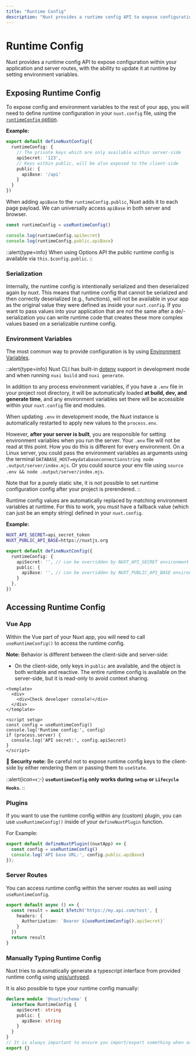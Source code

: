 ```yaml
---
title: "Runtime Config"
description: "Nuxt provides a runtime config API to expose configuration within your application."
---
```


# Runtime Config

Nuxt provides a runtime config API to expose configuration within your application and server routes, with the ability to update it at runtime by setting environment variables.

## Exposing Runtime Config

To expose config and environment variables to the rest of your app, you will need to define runtime configuration in your `nuxt.config` file, using the [`runtimeConfig` option](/guide/directory-structure/nuxt.config#runtimeconfig).

**Example:**

```ts [nuxt.config.ts]
export default defineNuxtConfig({
  runtimeConfig: {
    // The private keys which are only available within server-side
    apiSecret: '123',
    // Keys within public, will be also exposed to the client-side
    public: {
      apiBase: '/api'
    }
  }
})
```

When adding `apiBase` to the `runtimeConfig.public`, Nuxt adds it to each page payload. We can universally access `apiBase` in both server and browser.

```js
const runtimeConfig = useRuntimeConfig()

console.log(runtimeConfig.apiSecret)
console.log(runtimeConfig.public.apiBase)
```

::alert{type=info}
When using Options API the public runtime config is available via `this.$config.public`.
::

### Serialization

Internally, the runtime config is intentionally serialized and then deserialized again by nuxt. This means that runtime config that cannot be serialized and then correctly deserialized (e.g., functions), will not be available in your app as the original value they were defined as inside your `nuxt.config`. If you want to pass values into your application that are not the same after a de/-serialization you can write runtime code that creates these more complex values based on a serializable runtime config.

### Environment Variables

The most common way to provide configuration is by using [Environment Variables](https://medium.com/chingu/an-introduction-to-environment-variables-and-how-to-use-them-f602f66d15fa).

::alert{type=info}
Nuxt CLI has built-in [dotenv](https://github.com/motdotla/dotenv) support in development mode and when running `nuxi build` and `nuxi generate`.

In addition to any process environment variables, if you have a `.env` file in your project root directory, it will be automatically loaded **at build, dev, and generate time**, and any environment variables set there will be accessible within your `nuxt.config` file and modules.

When updating `.env` in development mode, the Nuxt instance is automatically restarted to apply new values to the `process.env`.

However, **after your server is built**, you are responsible for setting environment variables when you run the server. Your `.env` file will not be read at this point. How you do this is different for every environment. On a Linux server, you could pass the environment variables as arguments using the terminal `DATABASE_HOST=mydatabaseconnectionstring node .output/server/index.mjs`. Or you could source your env file using `source .env && node .output/server/index.mjs`.

Note that for a purely static site, it is not possible to set runtime configuration config after your project is prerendered.
::

Runtime config values are automatically replaced by matching environment variables at runtime. For this to work, you _must_ have a fallback value (which can just be an empty string) defined in your `nuxt.config`.

**Example:**

```sh [.env]
NUXT_API_SECRET=api_secret_token
NUXT_PUBLIC_API_BASE=https://nuxtjs.org
```

```ts [nuxt.config.ts]
export default defineNuxtConfig({
  runtimeConfig: {
    apiSecret: '', // can be overridden by NUXT_API_SECRET environment variable
    public: {
      apiBase: '', // can be overridden by NUXT_PUBLIC_API_BASE environment variable
    }
  },
})
```

## Accessing Runtime Config

### Vue App

Within the Vue part of your Nuxt app, you will need to call `useRuntimeConfig()` to access the runtime config.

**Note:** Behavior is different between the client-side and server-side:

- On the client-side, only keys in `public` are available, and the object is both writable and reactive.
The entire runtime config is available on the server-side, but it is read-only to avoid context sharing.

```vue
<template>
  <div>
    <div>Check developer console!</div>
  </div>
</template>

<script setup>
const config = useRuntimeConfig()
console.log('Runtime config:', config)
if (process.server) {
  console.log('API secret:', config.apiSecret)
}
</script>
```

**🛑 Security note:** Be careful not to expose runtime config keys to the client-side by either rendering them or passing them to `useState`.

::alert{icon=👉}
**`useRuntimeConfig` only works during `setup` or `Lifecycle Hooks`**.
::

### Plugins

If you want to use the runtime config within any (custom) plugin, you can use `useRuntimeConfig()` inside of your `defineNuxtPlugin` function.

For Example:

```ts
export default defineNuxtPlugin((nuxtApp) => {
  const config = useRuntimeConfig()
  console.log('API base URL:', config.public.apiBase)
});
```

### Server Routes

You can access runtime config within the server routes as well using `useRuntimeConfig`.

```ts
export default async () => {
  const result = await $fetch('https://my.api.com/test', {
    headers: {
      Authorization: `Bearer ${useRuntimeConfig().apiSecret}`
    }
  })
  return result
}
```

### Manually Typing Runtime Config

Nuxt tries to automatically generate a typescript interface from provided runtime config using [unjs/untyped](https://github.com/unjs/untyped).

It is also possible to type your runtime config manually:

```ts [index.d.ts]
declare module '@nuxt/schema' {
  interface RuntimeConfig {
    apiSecret: string
    public: {
      apiBase: string
    }
  }
}
// It is always important to ensure you import/export something when augmenting a type
export {}
```
